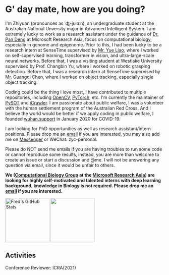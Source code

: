 # G' day mate, how are you doing?

I'm Zhiyuan (pronounces as ˈʤ-jʊˈɑːn), an undergraduate student at the Australian National Unversity major in Advanced Intelligent System.
I am extremely lucky to work as a research assistant under the guidance of [Dr. Pan Deng](https://www.microsoft.com/en-us/research/people/paden/) at Microsoft Research Asia, focus on computational biology, especially in genome and epigenome.
Prior to this, I had been lucky to be a research intern at SenseTime supervised by [Mr. Yue Liao](https://liaoyue.net/), where I worked on self-supervised learning, transformer in vision, and ultra-large-scale neural networks.
Before that, I was a visiting student at Westlake University supervised by Prof. Changbin Yu, where I worked on robotic grasping detection.
Before that, I was a research intern at SenseTime supervised by Mr. Guangqi Chen, where I worked on object tracking, especially single object tracking.

Coding could be the thing I love most, I have contributed to multiple repositories, including [OpenCV](https://github.com/opencv/opencv), [PyTorch](https://github.com/pytorch/pytorch), etc. I'm currently the maintainer of [PySOT](https://github.com/STVIR/PySOT) and [iCrawler](https://github.com/hellock/icrawler).
I am passionate about public welfare, I was a volunteer with the human settlement program of the Australian Red Cross.
And I believe the world would be better if we apply coding in public welfare, I founded [wuhan.support](https://github.com/wuhan-support) in January 2020 for COVID-19.

I am looking for PhD opportunities as well as research assistant/intern positions. Please drop me an [email](mailto:this@zyc.ai) if you are interested, you may also add me on [Messenger](https://m.me/zyc.fb) or WeChat: zyc-personal.

Please do NOT send me emails if you are having troubles to run some code or cannot reproduce some results, instead, you are more than welcome to create an issue or start a discussion and @me. I will not be answering any question via email, since it would be unfair to others.

**We ([Computational Biology Group](https://www.microsoft.com/en-us/research/group/computational-biology-group/) at the [Microsoft Research Asia](https://www.microsoft.com/en-us/research/lab/microsoft-research-asia/)) are looking for highly self-motivated and talented interns with deep learning background, knowledge in Biology is not required. Please drop me an [email](mailto:v-zhichen@microsoft.com) if you are interested.**

<img align="left" alt="Fred's GitHub Stats" src="https://github-readme-stats.vercel.app/api?username=ZhiyuanChen&show_icons=true&count_private=true&theme=chartreuse-dark&hide_border=true" height="140"/>
<img align="center" src="https://github-readme-stats.vercel.app/api/top-langs/?username=ZhiyuanChen&layout=compact&theme=chartreuse-dark&hide_border=true" height="140"/>

## Activities

Conference Reviewer: ICRA(2021)

<!--
**ZhiyuanChen/ZhiyuanChen** is a ✨ _special_ ✨ repository because its `README.md` (this file) appears on your GitHub profile.

Here are some ideas to get you started:

- 🔭 I’m currently working on ...
- 🌱 I’m currently learning ...
- 👯 I’m looking to collaborate on ...
- 🤔 I’m looking for help with ...
- 💬 Ask me about ...
- 📫 How to reach me: ...
- 😄 Pronouns: ...
- ⚡ Fun fact: ...
-->
